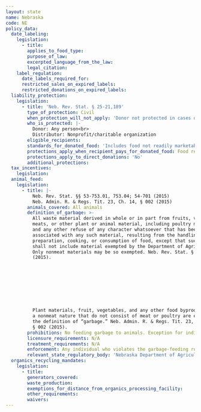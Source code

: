 ```yaml
---
layout: state
name: Nebraska
code: NE
policy_data:
  date_labeling:
    legislation:
      - title:
        applies_to_food_type:
        purpose_of_law:
        excerpted_language_from_the_law:
        legal_citation:
    label_regulation:
      date_labels_required_for:
      restricted_sales_on_expired_labels:
      restricted_donations_on_expired_labels:
  liability_protection:
    legislation:
      - title: 'Neb. Rev. Stat. § 25-21,189'
        type_of_protection: Civil
        when_protection_will_not_apply: 'Donor not protected in cases of gross negligence, recklessness, or intentional misconduct; ultimate distributor is protected from liability in actions based on strict liability.'
        who_is_protected: |-
          Donor: Any person<br>
          Distributor: Nonprofit/charitable organization
        eligible_recipients:
        standards_for_donated_food: 'Includes food not readily marketable due to appearance, freshness, grade, or surplus'
        protections_apply_when_recipient_pays_for_donated_food: Food recovery organization must distribute the food for free in order to receive protection; donor is protected even if the food recovery organization charges.
        protections_apply_to_direct_donations: 'No'
        additional_protections:
  tax_incentives:
    legislation:
  animal_feed:
    legislation:
      - title: |-
          Neb. Rev. Stat. §§ 53-753.01, 753.04; 54-701 (2015)
          Neb. Admin. R. & Regs. Tit. 23, Ch. 14, § 002 (2015)
        animals_covered: All animals
        definition_of_garbage: >-
          All waste material derived in whole or in part from fruits, vegetables,
          meats, or other plant or animal material, including poultry material,
          and any other refuse of any character whatsoever that has been
          associated with any such material, resulting from the handling,
          preparation, cooking, or consumption of food, except that such term
          shall not include material exempted by the Department of Agriculture.
          Only nonmeat materials may be so exempted. Neb. Rev. Stat. § 54-753.01
          (2015).









          Plant materials, fruit, vegetables, and any other food byproducts of
          a nonmeat nature that do not consist of meat or poultry are exempt from
          the definition of “garbage.” Neb. Admin. R. & Regs. Tit. 23, Ch. 14,
          § 002 (2015).
        prohibitions: No feeding garbage to animals. Exception for individuals feeding household garbage to animals. Neb. Rev. Stat. § 54-753.01 (2015).
        licensure_requirements: N/A
        treatment_requirements: N/A
        enforcement: Any individual who violates the garbage-feeding rule is guilty of a misdemeanor. Each day the rule is violated is considered a separate offense. Neb. Rev. Stat. § 54-753.04 (2015).
        relevant_state_regulatory_body: 'Nebraska Department of Agriculture (Neb. Rev. Stat. § 54-701 (2015)), <a href="http://www.nda.nebraska.gov/" target="_blank">http://www.nda.nebraska.gov/</a>.'
  organics_recycling_mandates:
    legislation:
      - title:
        generators_covered:
        waste_production:
        exemptions_for_distance_from_organics_processing_facility:
        other_requirements:
        waivers:
---
```

